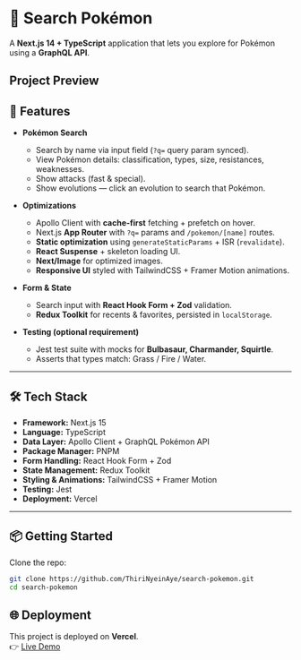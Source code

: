# 🔎 Search Pokémon

A **Next.js 14 + TypeScript** application that lets you explore for Pokémon using a **GraphQL API**.

## Project Preview



## 🚀 Features

- **Pokémon Search**

  - Search by name via input field (`?q=` query param synced).
  - View Pokémon details: classification, types, size, resistances, weaknesses.
  - Show attacks (fast & special).
  - Show evolutions — click an evolution to search that Pokémon.

- **Optimizations**

  - Apollo Client with **cache-first** fetching + prefetch on hover.
  - Next.js **App Router** with `?q=` params and `/pokemon/[name]` routes.
  - **Static optimization** using `generateStaticParams` + ISR (`revalidate`).
  - **React Suspense** + skeleton loading UI.
  - **Next/Image** for optimized images.
  - **Responsive UI** styled with TailwindCSS + Framer Motion animations.

- **Form & State**

  - Search input with **React Hook Form + Zod** validation.
  - **Redux Toolkit** for recents & favorites, persisted in `localStorage`.

- **Testing (optional requirement)**
  - Jest test suite with mocks for **Bulbasaur, Charmander, Squirtle**.
  - Asserts that types match: Grass / Fire / Water.

---

## 🛠️ Tech Stack

- **Framework:** Next.js 15
- **Language:** TypeScript  
- **Data Layer:** Apollo Client + GraphQL Pokémon API
- **Package Manager:** PNPM
- **Form Handling:** React Hook Form + Zod  
- **State Management:** Redux Toolkit  
- **Styling & Animations:** TailwindCSS + Framer Motion  
- **Testing:** Jest  
- **Deployment:** Vercel

---

## 📦 Getting Started

Clone the repo:

```bash
git clone https://github.com/ThiriNyeinAye/search-pokemon.git
cd search-pokemon
```
## 🌐 Deployment

This project is deployed on **Vercel**.  
👉 [Live Demo](https://my-search-pokemon-one.vercel.app/)
